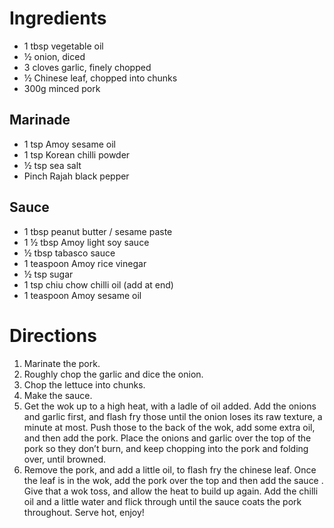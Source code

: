 
# Ingredients
- 1 tbsp vegetable oil
- ½ onion, diced
- 3 cloves garlic, finely chopped
- ½ Chinese leaf, chopped into chunks
- 300g minced pork

## Marinade
- 1 tsp Amoy sesame oil
- 1 tsp Korean chilli powder
- ½ tsp sea salt
- Pinch Rajah black pepper

## Sauce
- 1 tbsp peanut butter / sesame paste
- 1 ½ tbsp Amoy light soy sauce
- ½ tbsp tabasco sauce
- 1 teaspoon Amoy rice vinegar
- ½ tsp sugar
- 1 tsp chiu chow chilli oil (add at end)
- 1 teaspoon Amoy sesame oil

# Directions
1. Marinate the pork. 
2. Roughly chop the garlic and dice the onion. 
3. Chop the lettuce into chunks. 
4. Make the sauce. 
5. Get the wok up to a high heat, with a ladle of oil added. Add the onions and garlic first, and flash fry those until the onion loses its raw texture, a minute at most. Push those to the back of the wok, add some extra oil, and then add the pork. Place the onions and garlic over the top of the pork so they don’t burn, and keep chopping into the pork and folding over, until browned. 
6. Remove the pork, and add a little oil, to flash fry the chinese leaf. Once the leaf is in the wok, add the pork over the top and then add the sauce . Give that a wok toss, and allow the heat to build up again. Add the chilli oil and a little water and flick through until the sauce coats the pork throughout. Serve hot, enjoy! 

